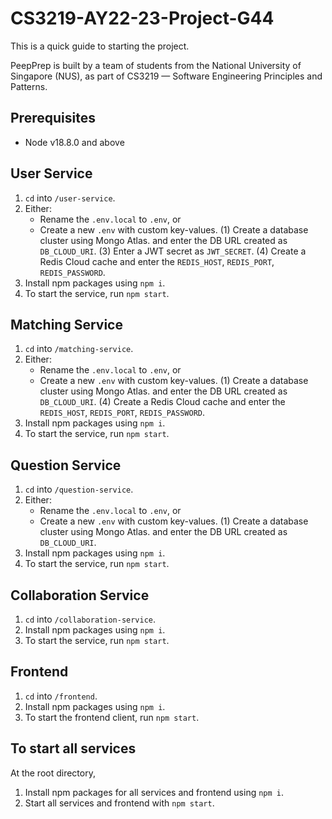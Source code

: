 # CS3219-AY22-23-Project-G44

This is a quick guide to starting the project.

PeepPrep is built by a team of students from the National University of Singapore (NUS), as part of CS3219 — Software Engineering Principles and Patterns.

## Prerequisites

- Node v18.8.0 and above

## User Service

1. `cd` into `/user-service`.
2. Either:
    - Rename the `.env.local` to `.env`, or
    - Create a new `.env` with custom key-values.
	(1) Create a database cluster using Mongo Atlas. and enter the DB URL created as `DB_CLOUD_URI`.
	(3) Enter a JWT secret as `JWT_SECRET`.
	(4) Create a Redis Cloud cache and enter the `REDIS_HOST`, `REDIS_PORT`, `REDIS_PASSWORD`.
7. Install npm packages using `npm i`.
8. To start the service, run `npm start`.

## Matching Service

1. `cd` into `/matching-service`.
2. Either:
    - Rename the `.env.local` to `.env`, or
    - Create a new `.env` with custom key-values.
	(1) Create a database cluster using Mongo Atlas. and enter the DB URL created as `DB_CLOUD_URI`.
	(4) Create a Redis Cloud cache and enter the `REDIS_HOST`, `REDIS_PORT`, `REDIS_PASSWORD`.
7. Install npm packages using `npm i`.
8. To start the service, run `npm start`.

## Question Service

1. `cd` into `/question-service`.
2. Either:
    - Rename the `.env.local` to `.env`, or
    - Create a new `.env` with custom key-values.
	(1) Create a database cluster using Mongo Atlas. and enter the DB URL created as `DB_CLOUD_URI`.
7. Install npm packages using `npm i`.
8. To start the service, run `npm start`.

## Collaboration Service

1. `cd` into `/collaboration-service`.
7. Install npm packages using `npm i`.
8. To start the service, run `npm start`.

## Frontend

1. `cd` into `/frontend`.
7. Install npm packages using `npm i`.
8. To start the frontend client, run `npm start`.

## To start all services
At the root directory,

1. Install npm packages for all services and frontend using `npm i`.
2. Start all services and frontend with `npm start`.
